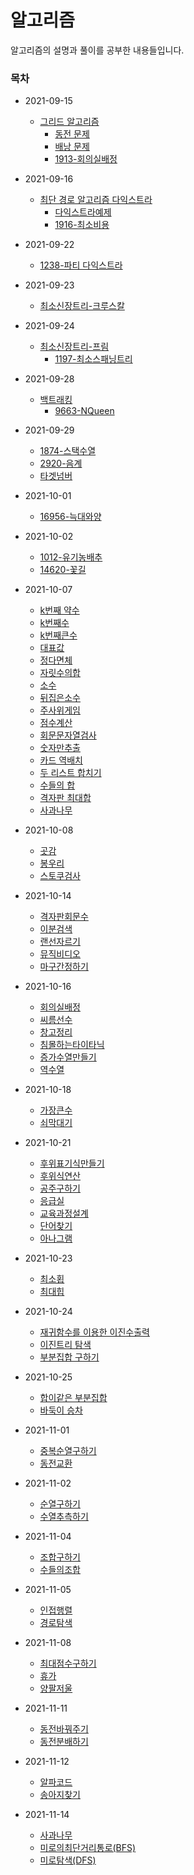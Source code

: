 # 알고리즘

알고리즘의 설명과 풀이를 공부한 내용들입니다.


### 목차

- 2021-09-15 
  - [그리드 알고리즘](./Greedy/탐욕알고리즘.md)
    - [동전 문제](./Greedy/problems/동전문제.py)
    - [배낭 문제](./Greedy/problems/배낭문제.py)
    - [1913-회의실배정](./Greedy/problems/1913-회의실배정.py)
- 2021-09-16 
  - [최단 경로 알고리즘 다익스트라](./최단경로/최단경로알고리즘.md)
    - [다익스트라예제](./최단경로/다익스트라예제.py)
    - [1916-최소비용](./최단경로/problems/1916-최소비용.py)
- 2021-09-22
  - [1238-파티 다익스트라](./최단경로/problems/1238-파티.py)
- 2021-09-23
  - [최소신장트리-크루스칼](./최소신장트리/최소신장트리.md)
- 2021-09-24
  - [최소신장트리-프림](./최소신장트리/최소신장트리.md)
    - [1197-최소스패닝트리](./최소신장트리/problems/1197-최소스패닝트리.py)
  
- 2021-09-28
  - [백트래킹](./백트래킹/백트래킹.md)
    - [9663-NQueen](./백트래킹/problems/9663-NQueen.py)
- 2021-09-29
  - [1874-스택수열](./problems/1874-스택수열.py)
  - [2920-음계](./problems/2920-음계.py)
  - [타겟넘버](./problems/타겟넘버.py)
- 2021-10-01
  - [16956-늑대와양](./problems/16956-늑대와양.py)
- 2021-10-02
  - [1012-유기농배추](./problems/1012-유기농배추.py)
  - [14620-꽃길](./problems/14620-꽃길.py)
- 2021-10-07
  - [k번째 약수](./코딩구현력기르기/k번째약수.py)
  - [k번째수](./코딩구현력기르기/k번째수.py)
  - [k번째큰수](./코딩구현력기르기/k번째큰수.py)
  - [대표값](./코딩구현력기르기/대표값.py)
  - [정다면체](./코딩구현력기르기/정다면체.py)
  - [자릿수의합](./코딩구현력기르기/자릿수의합.py)
  - [소수](./코딩구현력기르기/소수.py)
  - [뒤집은소수](./코딩구현력기르기/뒤집은소수.py)
  - [주사위게임](./코딩구현력기르기/주사위게임.py)
  - [점수계산](./코딩구현력기르기/점수계산.py) 
  - [회문문자열검사](./탐색시뮬레이션(string,1차원,2차원)/회문문자열검사.py)
  - [숫자만추출](./탐색시뮬레이션(string,1차원,2차원)/숫자만추출.py)
  - [카드 역배치](./탐색시뮬레이션(string,1차원,2차원)/카드역배치.py)
  - [두 리스트 합치기](./탐색시뮬레이션(string,1차원,2차원)/두리스트합치기.py)
  - [수들의 합](./탐색시뮬레이션(string,1차원,2차원)/수들의합.py)
  - [격자판 최대합](./탐색시뮬레이션(string,1차원,2차원)/격자판최대합.py)
  - [사과나무](./탐색시뮬레이션(string,1차원,2차원)/사과나무.py)
- 2021-10-08
  - [곳감](./탐색시뮬레이션(string,1차원,2차원)/곳감.py)
  - [봉우리](./탐색시뮬레이션(string,1차원,2차원)/봉우리.py)
  - [스토쿠검사](./탐색시뮬레이션(string,1차원,2차원)/스토쿠검사.py)
- 2021-10-14
  - [격자판회문수](./탐색시뮬레이션(string,1차원,2차원)/격자판회문수.py)
  - [이분검색](./이분탐색/이분검색.py)
  - [랜선자르기](./이분탐색/랜선자르기.py)
  - [뮤직비디오](./이분탐색/뮤직비디오.py)
  - [마구간정하기](./이분탐색/마구간정하기.py)
- 2021-10-16
  - [회의실배정](./Greedy/problems/회의실배정.py)
  - [씨름선수](./Greedy/problems/씨름선수.py)
  - [창고정리](./Greedy/problems/창고정리.py)
  - [침몰하는타이타닉](./Greedy/problems/침몰하는타이타닉.py)
  - [증가수열만들기](./Greedy/problems/증가수열만들기.py)
  - [역수열](./Greedy/problems/역수열.py)
- 2021-10-18
  - [가장큰수](./자료구조(스택큐해쉬힙)/가장큰수.py)
  - [쇠막대기](./자료구조(스택큐해쉬힙)/쇠막대기.py)
- 2021-10-21  
  - [후위표기식만들기](./자료구조(스택큐해쉬힙)/후위표기식만들기.py)
  - [후위식연산](./자료구조(스택큐해쉬힙)/후위식연산.py)
  - [공주구하기](./자료구조(스택큐해쉬힙)/공주구하기.py)
  - [응급실](./자료구조(스택큐해쉬힙)/응급실.py)
  - [교육과정설계](./자료구조(스택큐해쉬힙)/교육과정설계.py)
  - [단어찾기](./자료구조(스택큐해쉬힙)/단어찾기.py)
  - [아나그램](./자료구조(스택큐해쉬힙)/아나그램.py)
- 2021-10-23
  - [최소횝](./자료구조(스택큐해쉬힙)/최소힙.py)
  - [최대힙](./자료구조(스택큐해쉬힙)/최대힙.py)
- 2021-10-24
  - [재귀함수를 이용한 이진수출력](./완전탐색DFS기초/재귀함수를이용한이진수출력.py)
  - [이진트리 탐색](./완전탐색DFS기초/이진트리탐색.py)
  - [부분집합 구하기](./완전탐색DFS기초/부분집합구하기.py)
- 2021-10-25
  - [합이같은 부분집합](./완전탐색DFS기초/합이같은부분집합.py)
  - [바둑이 승차](./완전탐색DFS기초/바둑이승차.py)
- 2021-11-01
  - [중복순열구하기](./완전탐색DFS기초/중복순열구하기.py)
  - [동전교환](./완전탐색DFS기초/동전교환.py)
- 2021-11-02
  - [순열구하기](./완전탐색DFS기초/순열구하기.py)
  - [수열추측하기](./완전탐색DFS기초/수열추측하기.py)
- 2021-11-04
  - [조합구하기](./완전탐색DFS기초/조합구하기.py)
  - [수들의조합](./완전탐색DFS기초/수들의조합.py)
- 2021-11-05
  - [인접행렬](./완전탐색DFS기초/인접행렬.py)
  - [경로탐색](./완전탐색DFS기초/경로탐색.py)
- 2021-11-08
  - [최대점수구하기](./깊이넓이우선탐색/최대점수구하기.py)
  - [휴가](./깊이넓이우선탐색/휴가.py)
  - [양팔저울](./깊이넓이우선탐색/양팔저울.py)
- 2021-11-11
  - [동전바꿔주기](./깊이넓이우선탐색/동전바꿔주기.py)
  - [동전분배하기](./깊이넓이우선탐색/동전분배하기.py)
- 2021-11-12
  - [알파코드](./깊이넓이우선탐색/알파코드.py)
  - [송아지찾기](./깊이넓이우선탐색/송아지찾기.py)
- 2021-11-14
  - [사과나무](./깊이넓이우선탐색/사과나무.py)
  - [미로의최단거리통로(BFS)](./깊이넓이우선탐색/미로의최단거리통로(BFS).py)
  - [미로탐색(DFS)](./깊이넓이우선탐색/미로탐색(DFS).py)